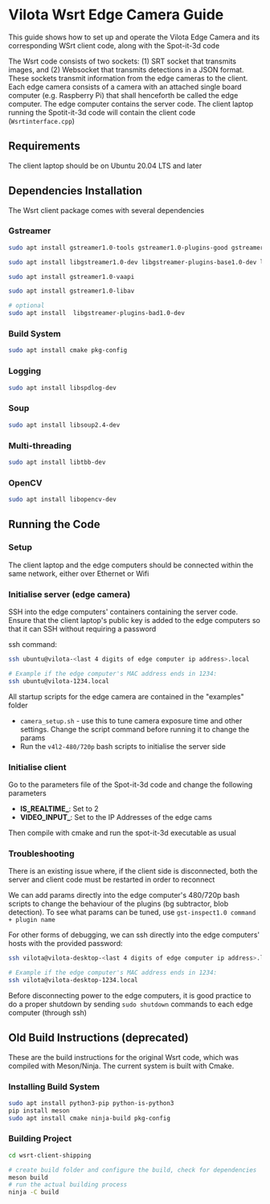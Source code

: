 # Vilota Wsrt Edge Camera Guide

This guide shows how to set up and operate the Vilota Edge Camera and its corresponding WSrt client code, along with the Spot-it-3d code

The Wsrt code consists of two sockets: (1) SRT socket that transmits images, and (2) Websocket that transmits detections in a JSON format. These sockets transmit information from the edge cameras to the client. Each edge camera consists of a camera with an attached single board computer (e.g. Raspberry Pi) that shall henceforth be called the edge computer. The edge computer contains the server code. The client laptop running the Spotit-it-3d code will contain the client code (`Wsrtinterface.cpp`)

## Requirements

The client laptop should be on Ubuntu 20.04 LTS and later

## Dependencies Installation

The Wsrt client package comes with several dependencies

### Gstreamer
```bash
sudo apt install gstreamer1.0-tools gstreamer1.0-plugins-good gstreamer1.0-plugins-ugly gstreamer1.0-plugins-bad gstreamer1.0-plugins-base-apps

sudo apt install libgstreamer1.0-dev libgstreamer-plugins-base1.0-dev libgstreamer-plugins-good1.0-dev

sudo apt install gstreamer1.0-vaapi

sudo apt install gstreamer1.0-libav

# optional
sudo apt install  libgstreamer-plugins-bad1.0-dev 
```

### Build System
```bash
sudo apt install cmake pkg-config
```

### Logging

```bash
sudo apt install libspdlog-dev
```

### Soup

```bash
sudo apt install libsoup2.4-dev
```

### Multi-threading

```bash
sudo apt install libtbb-dev
```

### OpenCV

```bash
sudo apt install libopencv-dev
```

## Running the Code

### Setup

The client laptop and the edge computers should be connected within the same network, either over Ethernet or Wifi

### Initialise server (edge camera)

SSH into the edge computers' containers containing the server code. Ensure that the client laptop's public key is added to the edge computers so that it can SSH without requiring a password

ssh command:

```bash
ssh ubuntu@vilota-<last 4 digits of edge computer ip address>.local

# Example if the edge computer's MAC address ends in 1234:
ssh ubuntu@vilota-1234.local
```

All startup scripts for the edge camera are contained in the "examples" folder

- `camera_setup.sh` - use this to tune camera exposure time and other settings. Change the script command before running it to change the params
- Run the `v4l2-480/720p` bash scripts to initialise the server side

### Initialise client

Go to the parameters file of the Spot-it-3d code and change the following parameters

- **IS_REALTIME_**: Set to 2
- **VIDEO_INPUT_**: Set to the IP Addresses of the edge cams

Then compile with cmake and run the spot-it-3d executable as usual

### Troubleshooting

There is an existing issue where, if the client side is disconnected, both the server and client code must be restarted in order to reconnect

We can add params directly into the edge computer's 480/720p bash scripts to change the behaviour of the plugins (bg subtractor, blob detection). To see what params can be tuned, use `gst-inspect1.0 command + plugin name`

For other forms of debugging, we can ssh directly into the edge computers' hosts with the provided password: 

```bash
ssh vilota@vilota-desktop-<last 4 digits of edge computer ip address>.local

# Example if the edge computer's MAC address ends in 1234:
ssh vilota@vilota-desktop-1234.local
```

Before disconnecting power to the edge computers, it is good practice to do a proper shutdown by sending `sudo shutdown` commands to each edge computer (through ssh)

## Old Build Instructions (deprecated)

These are the build instructions for the original Wsrt code, which was compiled with Meson/Ninja. The current system is built with Cmake.

### Installing Build System

```bash
sudo apt install python3-pip python-is-python3
pip install meson
sudo apt install cmake ninja-build pkg-config
```

### Building Project

```bash
cd wsrt-client-shipping

# create build folder and configure the build, check for dependencies
meson build
# run the actual building process
ninja -C build
```